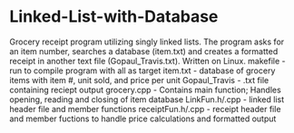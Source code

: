 # Linked-List-with-Database
Grocery receipt program utilizing singly linked lists. The program asks for an item number, searches a database (item.txt) and creates a formatted receipt in another text file (Gopaul_Travis.txt).  Written on Linux. 
makefile - run to compile program with all as target
item.txt - database of grocery items with item #, unit sold, and price per unit
Gopaul_Travis - .txt file containing reciept output
grocery.cpp - Contains main function; Handles opening, reading and closing of item database
LinkFun.h/.cpp - linked list header file and member functions
receiptFun.h/.cpp - receipt header file and member fuctions to handle price calculations and formatted output

